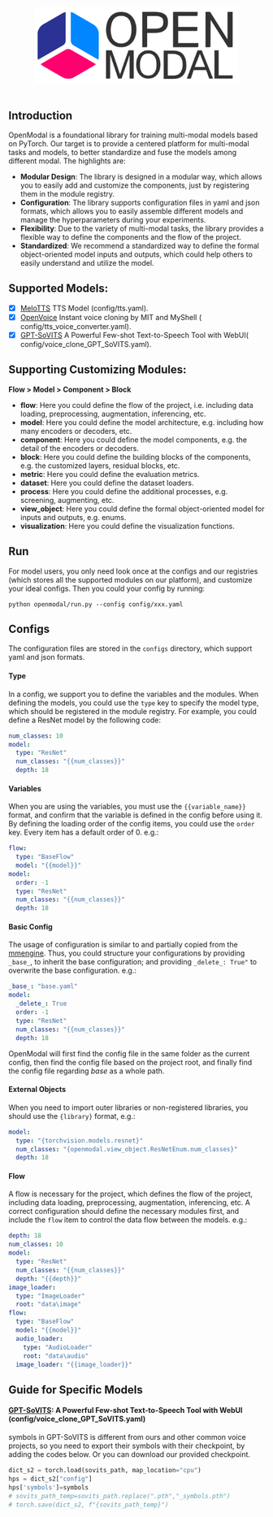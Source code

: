 <div align="center">
  <img src="res/logo.png" width="400"/>
  <div>&nbsp;</div>
</div>

## Introduction

OpenModal is a foundational library for training multi-modal models based on PyTorch. 
Our target is to provide a centered platform for multi-modal tasks and models, 
to better standardize and fuse the models among different modal.
The highlights are:

- **Modular Design**: The library is designed in a modular way, which allows you to easily add and customize the
  components, just by registering them in the module registry.
- **Configuration**: The library supports configuration files in yaml and json formats, which allows you to easily
  assemble different models and manage the hyperparameters during your experiments.
- **Flexibility**: Due to the variety of multi-modal tasks, the library provides a flexible way to define the components
  and the flow of the project.
- **Standardized**: We recommend a standardized way to define the formal object-oriented model inputs and outputs, which
  could help others to easily understand and utilize the model.

## Supported Models:

- [x] [MeloTTS](https://github.com/myshell-ai/MeloTTS) TTS Model (config/tts.yaml).
- [x] [OpenVoice](https://github.com/myshell-ai/OpenVoice) Instant voice cloning by MIT and MyShell (
  config/tts_voice_converter.yaml).
- [x] [GPT-SoVITS](https://github.com/RVC-Boss/GPT-SoVITS) A Powerful Few-shot Text-to-Speech Tool with WebUI(
  config/voice_clone_GPT_SoVITS.yaml).

## Supporting Customizing Modules:

**Flow > Model > Component > Block**

- **flow**: Here you could define the flow of the project, i.e. including data loading, preprocessing, augmentation,
  inferencing, etc.
- **model**: Here you could define the model architecture, e.g. including how many encoders or decoders, etc.
- **component**: Here you could define the model components, e.g. the detail of the encoders or decoders.
- **block**: Here you could define the building blocks of the components, e.g. the customized layers, residual blocks, etc.
- **metric**: Here you could define the evaluation metrics.
- **dataset**: Here you could define the dataset loaders.
- **process**: Here you could define the additional processes, e.g. screening, augmenting, etc.
- **view_object**: Here you could define the formal object-oriented model for inputs and outputs, e.g. enums.
- **visualization**: Here you could define the visualization functions.


## Run
For model users, you only need look once at the configs and our registries (which stores all the supported modules on our platform),
and customize your ideal configs. Then you could your config by running:
```shell
python openmodal/run.py --config config/xxx.yaml
```


## Configs

The configuration files are stored in the `configs` directory, which support yaml and json formats.

#### Type

In a config, we support you to define the variables and the modules.
When defining the models, you could use the `type` key to specify the model type, which should be registered in the
module registry.
For example, you could define a ResNet model by the following code:

```yaml
num_classes: 10
model:
  type: "ResNet"
  num_classes: "{{num_classes}}"
  depth: 18
```

#### Variables

When you are using the variables, you must use the `{{variable_name}}` format,
and confirm that the variable is defined in the config before using it.
By defining the loading order of the config items, you could use the `order` key.
Every item has a default order of 0.
e.g.:

```yaml
flow:
  type: "BaseFlow"
  model: "{{model}}"
model:
  order: -1
  type: "ResNet"
  num_classes: "{{num_classes}}"
  depth: 18
```

#### Basic Config

The usage of configuration is similar to and partially copied from
the [mmengine](https://github.com/open-mmlab/mmengine/tree/main).
Thus, you could structure your configurations by providing `_base_`, to inherit the base configuration; and providing
`_delete_: True"` to overwrite the base configuration.
e.g.:

```yaml
_base_: "base.yaml"
model:
  _delete_: True
  order: -1
  type: "ResNet"
  num_classes: "{{num_classes}}"
  depth: 18
```

OpenModal will first find the config file in the same folder as the current config,
then find the config file based on the project root,
and finally find the config file regarding _base_ as a whole path.

#### External Objects

When you need to import outer libraries or non-registered libraries, you should use the `{library}` format, e.g.:

```yaml
model:
  type: "{torchvision.models.resnet}"
  num_classes: "{openmodal.view_object.ResNetEnum.num_classes}"
  depth: 18
```

#### Flow

A flow is necessary for the project, which defines the flow of the project, including data loading, preprocessing,
augmentation, inferencing, etc.
A correct configuration should define the necessary modules first, and include the `flow` item to control the data flow
between the models.
e.g.:

```yaml
depth: 18
num_classes: 10
model:
  type: "ResNet"
  num_classes: "{{num_classes}}"
  depth: "{{depth}}"
image_loader:
  type: "ImageLoader"
  root: "data\image"
flow:
  type: "BaseFlow"
  model: "{{model}}"
  audio_loader:
    type: "AudioLoader"
    root: "data\audio"
  image_loader: "{{image_loader}}"
```


## Guide for Specific Models

#### [GPT-SoVITS](https://github.com/RVC-Boss/GPT-SoVITS): A Powerful Few-shot Text-to-Speech Tool with WebUI (config/voice_clone_GPT_SoVITS.yaml)

symbols in GPT-SoVITS is different from ours and other common voice projects, so you need to export their symbols with their checkpoint,
by adding the codes below.
Or you can download our provided checkpoint.

```python
dict_s2 = torch.load(sovits_path, map_location="cpu")
hps = dict_s2["config"]
hps['symbols']=symbols
# sovits_path_temp=sovits_path.replace(".pth","_symbols.pth")
# torch.save(dict_s2, f"{sovits_path_temp}")
```


